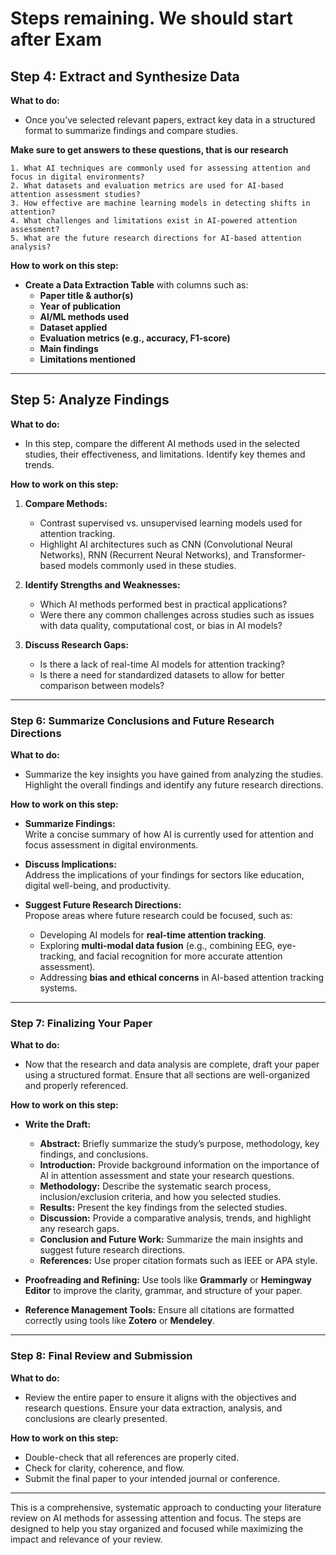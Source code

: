 # Steps remaining. We should start after Exam





## **Step 4: Extract and Synthesize Data**

**What to do:**
- Once you’ve selected relevant papers, extract key data in a structured format to summarize findings and compare studies.

**Make sure to get answers to these questions, that is our research**

```
1. What AI techniques are commonly used for assessing attention and focus in digital environments?
2. What datasets and evaluation metrics are used for AI-based attention assessment studies?
3. How effective are machine learning models in detecting shifts in attention?
4. What challenges and limitations exist in AI-powered attention assessment?
5. What are the future research directions for AI-based attention analysis?
```

**How to work on this step:**
- **Create a Data Extraction Table** with columns such as:
  - **Paper title & author(s)**
  - **Year of publication**
  - **AI/ML methods used**
  - **Dataset applied**
  - **Evaluation metrics (e.g., accuracy, F1-score)**
  - **Main findings**
  - **Limitations mentioned**


---

## **Step 5: Analyze Findings**
**What to do:**
- In this step, compare the different AI methods used in the selected studies, their effectiveness, and limitations. Identify key themes and trends.

**How to work on this step:**
1. **Compare Methods:**  
   - Contrast supervised vs. unsupervised learning models used for attention tracking.  
   - Highlight AI architectures such as CNN (Convolutional Neural Networks), RNN (Recurrent Neural Networks), and Transformer-based models commonly used in these studies.
   
2. **Identify Strengths and Weaknesses:**  
   - Which AI methods performed best in practical applications?  
   - Were there any common challenges across studies such as issues with data quality, computational cost, or bias in AI models?

3. **Discuss Research Gaps:**  
   - Is there a lack of real-time AI models for attention tracking?  
   - Is there a need for standardized datasets to allow for better comparison between models?  

---

### **Step 6: Summarize Conclusions and Future Research Directions**
**What to do:**
- Summarize the key insights you have gained from analyzing the studies. Highlight the overall findings and identify any future research directions.

**How to work on this step:**
- **Summarize Findings:**  
   Write a concise summary of how AI is currently used for attention and focus assessment in digital environments.
   
- **Discuss Implications:**  
   Address the implications of your findings for sectors like education, digital well-being, and productivity.
   
- **Suggest Future Research Directions:**  
   Propose areas where future research could be focused, such as:
   - Developing AI models for **real-time attention tracking**.
   - Exploring **multi-modal data fusion** (e.g., combining EEG, eye-tracking, and facial recognition for more accurate attention assessment).
   - Addressing **bias and ethical concerns** in AI-based attention tracking systems.

---

### **Step 7: Finalizing Your Paper**
**What to do:**
- Now that the research and data analysis are complete, draft your paper using a structured format. Ensure that all sections are well-organized and properly referenced.

**How to work on this step:**
- **Write the Draft:**
   - **Abstract:** Briefly summarize the study’s purpose, methodology, key findings, and conclusions.
   - **Introduction:** Provide background information on the importance of AI in attention assessment and state your research questions.
   - **Methodology:** Describe the systematic search process, inclusion/exclusion criteria, and how you selected studies.
   - **Results:** Present the key findings from the selected studies.
   - **Discussion:** Provide a comparative analysis, trends, and highlight any research gaps.
   - **Conclusion and Future Work:** Summarize the main insights and suggest future research directions.
   - **References:** Use proper citation formats such as IEEE or APA style.

- **Proofreading and Refining:**
   Use tools like **Grammarly** or **Hemingway Editor** to improve the clarity, grammar, and structure of your paper.

- **Reference Management Tools:**
   Ensure all citations are formatted correctly using tools like **Zotero** or **Mendeley**.

---

### **Step 8: Final Review and Submission**
**What to do:**
- Review the entire paper to ensure it aligns with the objectives and research questions. Ensure your data extraction, analysis, and conclusions are clearly presented.

**How to work on this step:**
- Double-check that all references are properly cited.
- Check for clarity, coherence, and flow.
- Submit the final paper to your intended journal or conference.

---

This is a comprehensive, systematic approach to conducting your literature review on AI methods for assessing attention and focus. The steps are designed to help you stay organized and focused while maximizing the impact and relevance of your review.
